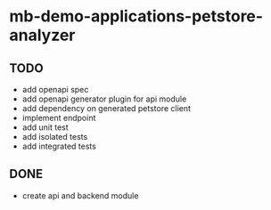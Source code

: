 # mb-demo-applications-petstore-analyzer

## TODO
- add openapi spec
- add openapi generator plugin for api module
- add dependency on generated petstore client
- implement endpoint
- add unit test
- add isolated tests
- add integrated tests

## DONE
- create api and backend module
